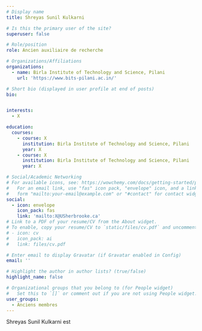 ```yaml
---
# Display name
title: Shreyas Sunil Kulkarni

# Is this the primary user of the site?
superuser: false

# Role/position
role: Ancien auxiliaire de recherche

# Organizations/Affiliations
organizations:
  - name: Birla Institute of Technology and Science, Pilani
    url: 'https://www.bits-pilani.ac.in/'

# Short bio (displayed in user profile at end of posts)
bio: 


interests:
  - X

education:
  courses:
    - course: X
      institution: Birla Institute of Technology and Science, Pilani
      year: X
    - course: X
      institution: Birla Institute of Technology and Science, Pilani
      year: X

# Social/Academic Networking
# For available icons, see: https://wowchemy.com/docs/getting-started/page-builder/#icons
#   For an email link, use "fas" icon pack, "envelope" icon, and a link in the
#   form "mailto:your-email@example.com" or "#contact" for contact widget.
social:
  - icon: envelope
    icon_pack: fas
    link: 'mailto:X@USherbrooke.ca'
# Link to a PDF of your resume/CV from the About widget.
# To enable, copy your resume/CV to `static/files/cv.pdf` and uncomment the lines below.
# - icon: cv
#   icon_pack: ai
#   link: files/cv.pdf

# Enter email to display Gravatar (if Gravatar enabled in Config)
email: ''

# Highlight the author in author lists? (true/false)
highlight_name: false

# Organizational groups that you belong to (for People widget)
#   Set this to `[]` or comment out if you are not using People widget.
user_groups:
  - Anciens membres
---
```


Shreyas Sunil Kulkarni est 
